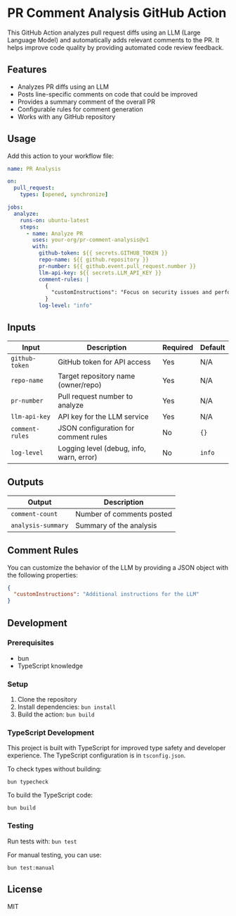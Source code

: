 # PR Comment Analysis GitHub Action

This GitHub Action analyzes pull request diffs using an LLM (Large Language Model) and automatically adds relevant comments to the PR. It helps improve code quality by providing automated code review feedback.

## Features

- Analyzes PR diffs using an LLM
- Posts line-specific comments on code that could be improved
- Provides a summary comment of the overall PR
- Configurable rules for comment generation
- Works with any GitHub repository

## Usage

Add this action to your workflow file:

```yaml
name: PR Analysis

on:
  pull_request:
    types: [opened, synchronize]

jobs:
  analyze:
    runs-on: ubuntu-latest
    steps:
      - name: Analyze PR
        uses: your-org/pr-comment-analysis@v1
        with:
          github-token: ${{ secrets.GITHUB_TOKEN }}
          repo-name: ${{ github.repository }}
          pr-number: ${{ github.event.pull_request.number }}
          llm-api-key: ${{ secrets.LLM_API_KEY }}
          comment-rules: |
            {
              "customInstructions": "Focus on security issues and performance improvements"
            }
          log-level: "info"
```

## Inputs

| Input | Description | Required | Default |
|-------|-------------|----------|---------|
| `github-token` | GitHub token for API access | Yes | N/A |
| `repo-name` | Target repository name (owner/repo) | Yes | N/A |
| `pr-number` | Pull request number to analyze | Yes | N/A |
| `llm-api-key` | API key for the LLM service | Yes | N/A |
| `comment-rules` | JSON configuration for comment rules | No | `{}` |
| `log-level` | Logging level (debug, info, warn, error) | No | `info` |

## Outputs

| Output | Description |
|--------|-------------|
| `comment-count` | Number of comments posted |
| `analysis-summary` | Summary of the analysis |

## Comment Rules

You can customize the behavior of the LLM by providing a JSON object with the following properties:

```json
{
  "customInstructions": "Additional instructions for the LLM"
}
```

## Development

### Prerequisites

- bun
- TypeScript knowledge

### Setup

1. Clone the repository
2. Install dependencies: `bun install`
3. Build the action: `bun build`

### TypeScript Development

This project is built with TypeScript for improved type safety and developer experience. The TypeScript configuration is in `tsconfig.json`.

To check types without building:
```
bun typecheck
```

To build the TypeScript code:
```
bun build
```

### Testing

Run tests with: `bun test`

For manual testing, you can use:
```
bun test:manual
```

## License

MIT 